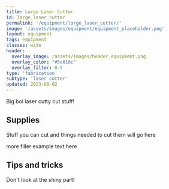 ```yaml
---
title: Large Laser Cutter
id: large_laser_cutter
permalink: '/equipment/large_laser_cutter/'
image: '/assets/images/equipment/equipment_placeholder.png'
layout: equipment
tags: equipment
classes: wide
header:
  overlay_image: /assets/images/header_equipment.png
  overlay_color: "#5e616c"
  overlay_filter: 0.5
type: 'fabrication'
subtype: 'laser cutter'
updated: 2023-08-02
---
```



Big boi laser cutty cut stuff!

## Supplies
Stuff you can cut and things needed to cut them will go here

more filler example text here

## Tips and tricks
Don't look at the shiny part!

